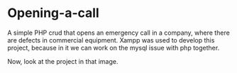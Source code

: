 # Opening-a-call

A simple PHP crud that opens an emergency call in a company, where there are defects in commercial equipment.
Xampp was used to develop this project, because in it we can work on the mysql issue with php together.


Now, look at the project in that image.
